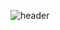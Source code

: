 ![header](https://capsule-render.vercel.app/api?type=slice&color=gradient&customColorList=0,2,2,5,30&height=200&text=Sunukkk's%20Github&animation=fadeIn&fontColor=ffffff&rotate=13&fontAlign=60&fontAlignY=42&desc=Welcome!&descAlignY=20&descAlign=88)


<!--
**sunukkk/sunukkk** is a ✨ _special_ ✨ repository because its `README.md` (this file) appears on your GitHub profile.

Here are some ideas to get you started:

- 🔭 I’m currently working on ...
- 🌱 I’m currently learning ...
- 👯 I’m looking to collaborate on ...
- 🤔 I’m looking for help with ...
- 💬 Ask me about ...
- 📫 How to reach me: ...
- 😄 Pronouns: ...
- ⚡ Fun fact: ...
-->
